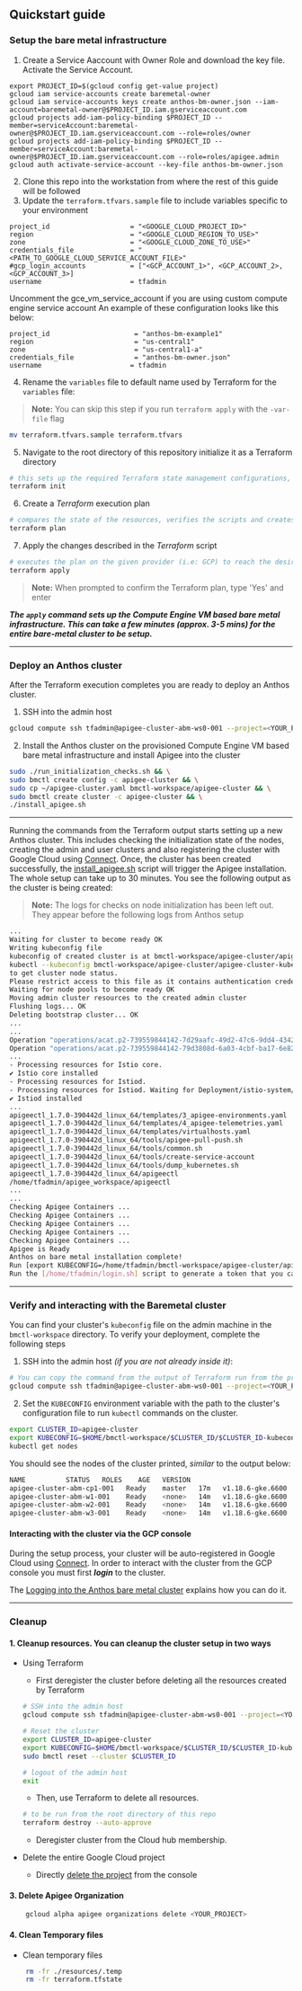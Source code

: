 ## Quickstart guide

### Setup the bare metal infrastructure


1. Create a Service Aaccount with Owner Role and download the key file. Activate the Service Account.
```
export PROJECT_ID=$(gcloud config get-value project)
gcloud iam service-accounts create baremetal-owner
gcloud iam service-accounts keys create anthos-bm-owner.json --iam-account=baremetal-owner@$PROJECT_ID.iam.gserviceaccount.com
gcloud projects add-iam-policy-binding $PROJECT_ID --member=serviceAccount:baremetal-owner@$PROJECT_ID.iam.gserviceaccount.com --role=roles/owner
gcloud projects add-iam-policy-binding $PROJECT_ID --member=serviceAccount:baremetal-owner@$PROJECT_ID.iam.gserviceaccount.com --role=roles/apigee.admin
gcloud auth activate-service-account --key-file anthos-bm-owner.json
```

2. Clone this repo into the workstation from where the rest of this guide will be followed
3. Update the `terraform.tfvars.sample` file to include variables specific to your environment
```
project_id                    = "<GOOGLE_CLOUD_PROJECT_ID>"
region                        = "<GOOGLE_CLOUD_REGION_TO_USE>"
zone                          = "<GOOGLE_CLOUD_ZONE_TO_USE>"
credentials_file              = "<PATH_TO_GOOGLE_CLOUD_SERVICE_ACCOUNT_FILE>"
#gcp_login_accounts           = ["<GCP_ACCOUNT_1>", <GCP_ACCOUNT_2>, <GCP_ACCOUNT_3>]
username                      = tfadmin
```
Uncomment the gce_vm_service_account if you are using custom compute engine service account
An example of these configuration looks like this below:

```
project_id                     = "anthos-bm-example1"
region                         = "us-central1"
zone                           = "us-central1-a"
credentials_file               = "anthos-bm-owner.json"
username                      = tfadmin
```

4. Rename the `variables` file to default name used by Terraform for the `variables` file:
> **Note:** You can skip this step if you run `terraform apply` with the `-var-file` flag
```sh
mv terraform.tfvars.sample terraform.tfvars
```

5. Navigate to the root directory of this repository initialize it as a Terraform directory
```sh
# this sets up the required Terraform state management configurations, similar to 'git init'
terraform init
```

6. Create a _Terraform_ execution plan
```sh
# compares the state of the resources, verifies the scripts and creates an execution plan
terraform plan
```

7. Apply the changes described in the _Terraform_ script
```sh
# executes the plan on the given provider (i.e: GCP) to reach the desired state of resources
terraform apply
```
> **Note:** When prompted to confirm the Terraform plan, type 'Yes' and enter

***The `apply` command sets up the Compute Engine VM based bare metal infrastructure. This can take a few minutes (approx. 3-5 mins) for the entire bare-metal cluster to be setup.***

---
### Deploy an Anthos cluster

After the Terraform execution completes you are ready to deploy an Anthos cluster.

1. SSH into the admin host
```sh
gcloud compute ssh tfadmin@apigee-cluster-abm-ws0-001 --project=<YOUR_PROJECT> --zone=<YOUR_ZONE>
```

2. Install the Anthos cluster on the provisioned Compute Engine VM based bare metal infrastructure and install Apigee into the cluster
```sh
sudo ./run_initialization_checks.sh && \
sudo bmctl create config -c apigee-cluster && \
sudo cp ~/apigee-cluster.yaml bmctl-workspace/apigee-cluster && \
sudo bmctl create cluster -c apigee-cluster && \
./install_apigee.sh
```
---

Running the commands from the Terraform output starts setting up a new Anthos cluster. This includes checking the initialization state of the nodes, creating the admin and user clusters and also registering the cluster with Google Cloud using [Connect](https://cloud.google.com/anthos/multicluster-management/connect/overview). Once, the cluster has been created successfully, the [install_apigee.sh](../resources/install_apigee.sh) script will trigger the Apigee installation. The whole setup can take up to 30 minutes. You see the following output as the cluster is being created:

> **Note:** The logs for checks on node initialization has been left out. They appear before the following logs from Anthos setup

```sh
...
Waiting for cluster to become ready OK
Writing kubeconfig file
kubeconfig of created cluster is at bmctl-workspace/apigee-cluster/apigee-cluster-kubeconfig, please run
kubectl --kubeconfig bmctl-workspace/apigee-cluster/apigee-cluster-kubeconfig get nodes
to get cluster node status.
Please restrict access to this file as it contains authentication credentials of your cluster.
Waiting for node pools to become ready OK
Moving admin cluster resources to the created admin cluster
Flushing logs... OK
Deleting bootstrap cluster... OK
...
...
Operation "operations/acat.p2-739559844142-7d29aafc-49d2-47c6-9dd4-4342352c04bd" finished successfully.
Operation "operations/acat.p2-739559844142-79d3808d-6a03-4cbf-ba17-6e8208ecd321" finished successfully.
...
- Processing resources for Istio core.
✔ Istio core installed
- Processing resources for Istiod.
- Processing resources for Istiod. Waiting for Deployment/istio-system/istiod-asm-1106-2
✔ Istiod installed
...
apigeectl_1.7.0-390442d_linux_64/templates/3_apigee-environments.yaml
apigeectl_1.7.0-390442d_linux_64/templates/4_apigee-telemetries.yaml
apigeectl_1.7.0-390442d_linux_64/templates/virtualhosts.yaml
apigeectl_1.7.0-390442d_linux_64/tools/apigee-pull-push.sh
apigeectl_1.7.0-390442d_linux_64/tools/common.sh
apigeectl_1.7.0-390442d_linux_64/tools/create-service-account
apigeectl_1.7.0-390442d_linux_64/tools/dump_kubernetes.sh
apigeectl_1.7.0-390442d_linux_64/apigeectl
/home/tfadmin/apigee_workspace/apigeectl
...
...
Checking Apigee Containers ...
Checking Apigee Containers ...
Checking Apigee Containers ...
Checking Apigee Containers ...
Checking Apigee Containers ...
Apigee is Ready
Anthos on bare metal installation complete!
Run [export KUBECONFIG=/home/tfadmin/bmctl-workspace/apigee-cluster/apigee-cluster-kubeconfig] to set the kubeconfig
Run the [/home/tfadmin/login.sh] script to generate a token that you can use to login to the cluster from the Google Cloud Console
```

---
### Verify and interacting with the Baremetal cluster

You can find your cluster's `kubeconfig` file on the admin machine in the `bmctl-workspace` directory. To verify your deployment, complete the following steps

1. SSH into the admin host _(if you are not already inside it)_:
```sh
# You can copy the command from the output of Terraform run from the previous step
gcloud compute ssh tfadmin@apigee-cluster-abm-ws0-001 --project=<YOUR_PROJECT> --zone=<YOUR_ZONE>
```

2. Set the `KUBECONFIG` environment variable with the path to the cluster's configuration file to run `kubectl` commands on the cluster.
```sh
export CLUSTER_ID=apigee-cluster
export KUBECONFIG=$HOME/bmctl-workspace/$CLUSTER_ID/$CLUSTER_ID-kubeconfig
kubectl get nodes
```

You should see the nodes of the cluster printed, _similar_ to the output below:
```sh
NAME          STATUS   ROLES    AGE   VERSION
apigee-cluster-abm-cp1-001   Ready    master   17m   v1.18.6-gke.6600
apigee-cluster-abm-w1-001    Ready    <none>   14m   v1.18.6-gke.6600
apigee-cluster-abm-w2-001    Ready    <none>   14m   v1.18.6-gke.6600
apigee-cluster-abm-w3-001    Ready    <none>   14m   v1.18.6-gke.6600
```


#### Interacting with the cluster via the GCP console

During the setup process, your cluster will be auto-registered in Google Cloud using [Connect](https://cloud.google.com/anthos/multicluster-management/connect/overview). In order to interact with the cluster from the GCP console you must first ***login*** to the cluster.

The [Logging into the Anthos bare metal cluster](login.md) explains how you can do it.

---


### Cleanup

#### 1. Cleanup resources. You can cleanup the cluster setup in two ways

- Using Terraform
  - First deregister the cluster before deleting all the resources created by Terraform
  ```sh
  # SSH into the admin host
  gcloud compute ssh tfadmin@apigee-cluster-abm-ws0-001 --project=<YOUR_PROJECT> --zone=<YOUR_ZONE>

  # Reset the cluster
  export CLUSTER_ID=apigee-cluster
  export KUBECONFIG=$HOME/bmctl-workspace/$CLUSTER_ID/$CLUSTER_ID-kubeconfig
  sudo bmctl reset --cluster $CLUSTER_ID

  # logout of the admin host
  exit
  ```
  - Then, use Terraform to delete all resources.
  ```sh
  # to be run from the root directory of this repo
  terraform destroy --auto-approve
  ```
  - Deregister cluster from the Cloud hub membership.

- Delete the entire Google Cloud project
  - Directly [delete the project](https://console.cloud.google.com/cloud-resource-manager) from the console

#### 3. Delete Apigee Organization
 ```sh
     gcloud alpha apigee organizations delete <YOUR_PROJECT>
 ```

#### 4. Clean Temporary files
- Clean temporary files
```sh
    rm -fr ./resources/.temp
    rm -fr terraform.tfstate
```
